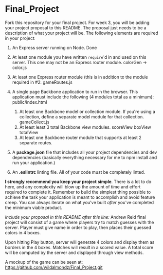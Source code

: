 # Final_Project

Fork this repository for your final project. For week 3, you will be adding your project proposal to this README. The proposal just needs to be a description of what your project will be. The following elements are required in your project:

1. An Express server running on Node. 
        Done
2. At least one module you have written `require`'d in and used on this server. This one may not be an Express router module.
    colorGen -> color.js
3. At least one Express router module (this is in addition to the module required in #2.
    gameRoutes.js
4. A single page Backbone application to run in the browser. This application must include the following (4 modules total as a minimum):
    public/index.html
   1. At least one Backbone model or collection module. If you're using a collection, define a separate model module for that collection.
    gameCollect.js
   2. At least least 3 total Backbone view modules.
    scoreView
    boxView
    totalView
   3. At least one Backbone router module that supports at least 2 separate routes.

5. A **package.json** file that includes all your project dependencies and dev dependencies (basically everything necessary for me to npm install and run your application.)
6. An **.eslintrc** linting file. All of your code must be completely linted.

**I strongly recommend you keep your project simple**. There is a lot to do here, and any complexity will blow up the amount of time and effort required to complete it. Remember to build the simplest thing possible to achieve the task your application is meant to accomplish and avoid feature creep. You can always iterate on what you've built *after* you've completed the minimum viable product.

*include your proposal in this README after this line:*
Andrew Reid final project will consist of a game where players try to match guesses with the server. Player must give name in order to play, then places their guessed colors in 4 boxes.

Upon hitting Play button, server will generate 4 colors and display them as borders in the 4 boxes. Matches will result in a scored value. A total score will be computed by the server and displayed through view methods.

A mockup of the game can be seen at:
https://github.com/wildalmondz/Final_Project.git